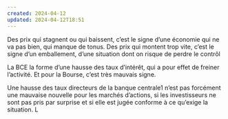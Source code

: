```yaml
---
created: 2024-04-12
updated: 2024-04-12T18:51
---
```

Des prix qui stagnent ou qui baissent, c’est le signe d’une économie qui ne va pas bien, qui manque de tonus. Des prix qui montent trop vite, c’est le signe d’un emballement, d’une situation dont on risque de perdre le contrôl


La BCE la forme d’une hausse des taux d’intérêt, qui a pour effet de freiner l’activité. Et pour la Bourse, c’est très mauvais signe.

Une hausse des taux directeurs de la banque centrale1 n’est pas forcément une mauvaise nouvelle pour les marchés d’actions, si les investisseurs ne sont pas pris par surprise et si elle est jugée conforme à ce qu’exige la situation. L